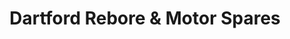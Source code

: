 ---
title: "Dartford Rebore & Motor Spares"
url: /dartford/dartford-rebore-und-motor-spares/
shop: Autowerkstatt
---
